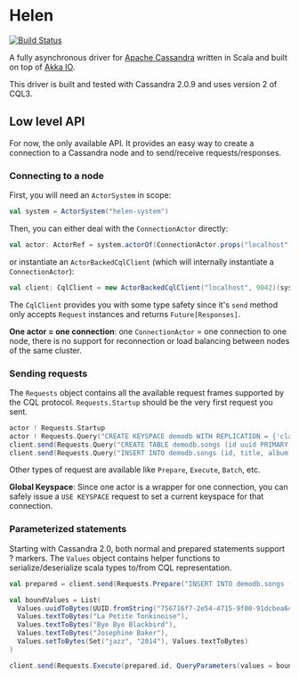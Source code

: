# Helen

[![Build Status](https://travis-ci.org/vptheron/helen.svg?branch=master)](https://travis-ci.org/vptheron/helen)

A fully asynchronous driver for [Apache Cassandra](http://cassandra.apache.org/) written in Scala and built on top of [Akka IO](http://akka.io/).

This driver is built and tested with Cassandra 2.0.9 and uses version 2 of CQL3.

## Low level API

For now, the only available API. It provides an easy way to create a connection to a Cassandra node and to send/receive requests/responses.

### Connecting to a node

First, you will need an `ActorSystem` in scope:

```scala
val system = ActorSystem("helen-system")
```

Then, you can either deal with the `ConnectionActor` directly:

```scala
val actor: ActorRef = system.actorOf(ConnectionActor.props("localhost", 9042))
```

or instantiate an `ActorBackedCqlClient` (which will internally instantiate a `ConnectionActor`):

```scala
val client: CqlClient = new ActorBackedCqlClient("localhost", 9042)(system)
```

The `CqlClient` provides you with some type safety since it's `send` method only accepts `Request` instances and returns `Future[Responses]`.

**One actor = one connection**: one `ConnectionActor` = one connection to one node, there is no support for reconnection or load balancing between nodes of the same cluster.

### Sending requests

The `Requests` object contains all the available request frames supported by the CQL protocol. `Requests.Startup` should be the very first request you sent.

```scala
actor ! Requests.Startup
actor ! Requests.Query("CREATE KEYSPACE demodb WITH REPLICATION = {'class' : 'SimpleStrategy','replication_factor': 1}")
client.send(Requests.Query("CREATE TABLE demodb.songs (id uuid PRIMARY KEY, title text, album text, artist text, tags set<text>, data blob)"))
client.send(Requests.Query("INSERT INTO demodb.songs (id, title, album, artist, tags) VALUES (756716f7-2e54-4715-9f00-91dcbea6cf50, 'La Petite Tonkinoise', 'Bye Bye Blackbird', 'Joséphine Baker', {'jazz', '2013'})"))
```

Other types of request are available like `Prepare`, `Execute`, `Batch`, etc.

**Global Keyspace**: Since one actor is a wrapper for one connection, you can safely issue a `USE KEYSPACE` request to set a current keyspace for that connection.

### Parameterized statements

Starting with Cassandra 2.0, both normal and prepared statements support ? markers. The `Values` object contains helper functions to serialize/deserialize scala types to/from CQL representation.

```scala
val prepared = client.send(Requests.Prepare("INSERT INTO demodb.songs (id, title, album, artist, tags) VALUES (?, ?, ?, ?, ?)")).asInstanceOf[Prepared]

val boundValues = List(
  Values.uuidToBytes(UUID.fromString("756716f7-2e54-4715-9f00-91dcbea6cf50")),
  Values.textToBytes("La Petite Tonkinoise"),
  Values.textToBytes("Bye Bye Blackbird"),
  Values.textToBytes("Josephine Baker"),
  Values.setToBytes(Set("jazz", "2014"), Values.textToBytes)
)

client.send(Requests.Execute(prepared.id, QueryParameters(values = boundValues)))
```
